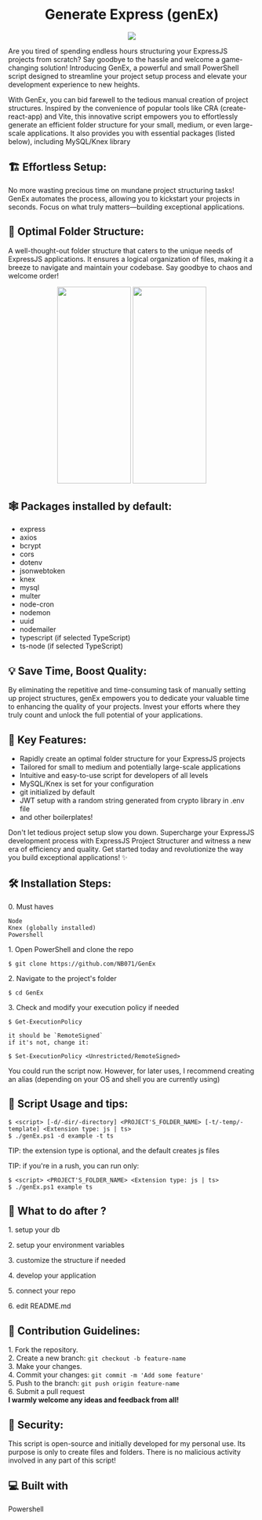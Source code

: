 <h1 align="center" id="title">Generate Express (genEx)</h1>

<p align="center"><img src="https://gcdnb.pbrd.co/images/NY49j63eiR6T.jpg?o=1"></p>

<p id="description">
Are you tired of spending endless hours structuring your ExpressJS projects from scratch? Say goodbye to the hassle and welcome a game-changing solution! Introducing GenEx, a powerful and small PowerShell script designed to streamline your project setup process and elevate your development experience to new heights.

With GenEx, you can bid farewell to the tedious manual creation of project structures. Inspired by the convenience of popular tools like CRA (create-react-app) and Vite, this innovative script empowers you to effortlessly generate an efficient folder structure for your small, medium, or even large-scale applications. It also provides you with essential packages (listed below), including MySQL/Knex library</p>

<h2>🏗️ Effortless Setup:</h2>

No more wasting precious time on mundane project structuring tasks! GenEx automates the process, allowing you to kickstart your projects in seconds. Focus on what truly matters—building exceptional applications.

<h2>📁 Optimal Folder Structure:</h2>

A well-thought-out folder structure that caters to the unique needs of ExpressJS applications. It ensures a logical organization of files, making it a breeze to navigate and maintain your codebase. Say goodbye to chaos and welcome order!

<p align="center"><img src="https://gcdnb.pbrd.co/images/n6xsPOnhO4aZ.png?o=1" height="400" width="150">
<img src="https://gcdnb.pbrd.co/images/vbkwUqAr7TKK.png?o=1" height="400" width="150"></p>
<h2>🕸️ Packages installed by default:</h2>

*   express
*   axios
*   bcrypt
*   cors
*   dotenv
*   jsonwebtoken
*   knex
*   mysql
*   multer
*   node-cron
*   nodemon
*   uuid
*   nodemailer
*   typescript (if selected TypeScript)
*   ts-node (if selected TypeScript)

<h2>💡 Save Time, Boost Quality:</h2>
By eliminating the repetitive and time-consuming task of manually setting up project structures, genEx empowers you to dedicate your valuable time to enhancing the quality of your projects. Invest your efforts where they truly count and unlock the full potential of your applications.

<h2>🌟 Key Features:</h2>

*   Rapidly create an optimal folder structure for your ExpressJS projects
*   Tailored for small to medium and potentially large-scale applications
*   Intuitive and easy-to-use script for developers of all levels
*   MySQL/Knex is set for your configuration
*   git initialized by default
*   JWT setup with a random string generated from crypto library in .env file
*   and other boilerplates!
  
Don't let tedious project setup slow you down. Supercharge your ExpressJS development process with ExpressJS Project Structurer and witness a new era of efficiency and quality. Get started today and revolutionize the way you build exceptional applications! ✨

<h2>🛠️ Installation Steps:</h2>

<p>0. Must haves</p>

```
Node
Knex (globally installed)
Powershell
```

<p>1. Open PowerShell and clone the repo</p>

```
$ git clone https://github.com/NB071/GenEx
```
<p>2. Navigate to the project's folder</p>

```
$ cd GenEx
```

<p>3. Check and modify your execution policy if needed</p>

```
$ Get-ExecutionPolicy

it should be `RemoteSigned`
if it's not, change it:

$ Set-ExecutionPolicy <Unrestricted/RemoteSigned>
```


<p>You could run the script now. However, for later uses, I recommend creating an alias (depending on your OS and shell you are currently using)</p>

<h2>📜 Script Usage and tips:</h2>

```
$ <script> [-d/-dir/-directory] <PROJECT'S_FOLDER_NAME> [-t/-temp/-template] <Extension type: js | ts>
$ ./genEx.ps1 -d example -t ts
```
<p>TIP: the extension type is optional, and the default creates js files</p>
<p>TIP: if you're in a rush, you can run only:</p>

```
$ <script> <PROJECT'S_FOLDER_NAME> <Extension type: js | ts>
$ ./genEx.ps1 example ts
```

<h2>📑 What to do after ?</h2>
<p>1. setup your db</p>
<p>2. setup your environment variables</p>
<p>3. customize the structure if needed</p>
<p>4. develop your application</p>
<p>5. connect your repo</p>
<p>6. edit README.md</p>

<h2>🍰 Contribution Guidelines:</h2>

1\. Fork the repository\. <br>
2\. Create a new branch: ```git checkout -b feature-name``` <br>
3\. Make your changes\. <br>
4\. Commit your changes: ```git commit -m 'Add some feature'```  <br>
5\. Push to the branch: ```git push origin feature-name``` <br>
6\. Submit a pull request <br>
<b>I warmly welcome any ideas and feedback from all!</b>

  <h2>🔐 Security:</h3>
  <p>This script is open-source and initially developed for my personal use. Its purpose is only to create files and folders. There is no malicious activity involved in any part of this script!</p>
  

<h2>💻 Built with</h2>

Powershell
